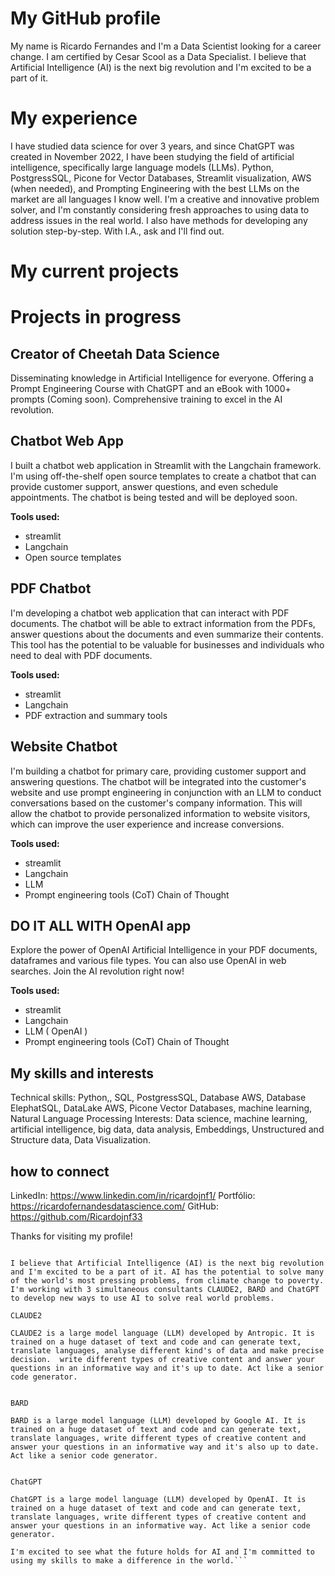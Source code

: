 # My GitHub profile

My name is Ricardo Fernandes and I'm a Data Scientist looking for a career change. I am certified by Cesar Scool as a Data Specialist. I believe that Artificial Intelligence (AI) is the next big revolution and I'm excited to be a part of it.

# My experience

I have studied data science for over 3 years, and since ChatGPT was created in November 2022, I have been studying the field of artificial intelligence, specifically large language models (LLMs). Python, PostgressSQL, Picone for Vector Databases, Streamlit visualization, AWS (when needed), and Prompting Engineering with the best LLMs on the market are all languages I know well. I'm a creative and innovative problem solver, and I'm constantly considering fresh approaches to using data to address issues in the real world. I also have methods for developing any solution step-by-step. With I.A., ask and I'll find out.

# My current projects

# Projects in progress

## Creator of Cheetah Data Science

Disseminating knowledge in Artificial Intelligence for everyone. Offering a Prompt Engineering Course with ChatGPT and an eBook with 1000+ prompts (Coming soon). Comprehensive training to excel in the AI revolution.

## Chatbot Web App

I built a chatbot web application in Streamlit with the Langchain framework. I'm using off-the-shelf open source templates to create a chatbot that can provide customer support, answer questions, and even schedule appointments. The chatbot is being tested and will be deployed soon.

**Tools used:**

- streamlit
- Langchain
- Open source templates

## PDF Chatbot

I'm developing a chatbot web application that can interact with PDF documents. The chatbot will be able to extract information from the PDFs, answer questions about the documents and even summarize their contents. This tool has the potential to be valuable for businesses and individuals who need to deal with PDF documents.

**Tools used:**

- streamlit
- Langchain
- PDF extraction and summary tools

## Website Chatbot

I'm building a chatbot for primary care, providing customer support and answering questions. The chatbot will be integrated into the customer's website and use prompt engineering in conjunction with an LLM to conduct conversations based on the customer's company information. This will allow the chatbot to provide personalized information to website visitors, which can improve the user experience and increase conversions.

**Tools used:**

- streamlit
- Langchain
- LLM
- Prompt engineering tools (CoT) Chain of Thought

## DO IT ALL WITH OpenAI app

Explore the power of OpenAI Artificial Intelligence in your PDF documents, dataframes and various file types. You can also use OpenAI in web searches. Join the AI revolution right now!

**Tools used:**

- streamlit
- Langchain
- LLM ( OpenAI )
- Prompt engineering tools (CoT) Chain of Thought

## My skills and interests

Technical skills: Python,, SQL, PostgressSQL, Database AWS, Database ElephatSQL, DataLake AWS, Picone Vector Databases,  machine learning, Natural Language Processing
Interests: Data science, machine learning, artificial intelligence, big data, data analysis, Embeddings, Unstructured and Structure data, Data Visualization.

## how to connect

LinkedIn: https://www.linkedin.com/in/ricardojnf1/
Portfólio: https://ricardofernandesdatascience.com/
GitHub: https://github.com/Ricardojnf33

Thanks for visiting my profile!

```The Artificial Intelligence Revolution

I believe that Artificial Intelligence (AI) is the next big revolution and I'm excited to be a part of it. AI has the potential to solve many of the world's most pressing problems, from climate change to poverty. I'm working with 3 simultaneous consultants CLAUDE2, BARD and ChatGPT to develop new ways to use AI to solve real world problems.

CLAUDE2

CLAUDE2 is a large model language (LLM) developed by Antropic. It is trained on a huge dataset of text and code and can generate text, translate languages, analyse different kind's of data and make precise decision.  write different types of creative content and answer your questions in an informative way and it's up to date. Act like a senior code generator.


BARD

BARD is a large model language (LLM) developed by Google AI. It is trained on a huge dataset of text and code and can generate text, translate languages, write different types of creative content and answer your questions in an informative way and it's also up to date. Act like a senior code generator.


ChatGPT

ChatGPT is a large model language (LLM) developed by OpenAI. It is trained on a huge dataset of text and code and can generate text, translate languages, write different types of creative content and answer your questions in an informative way. Act like a senior code generator.

I'm excited to see what the future holds for AI and I'm committed to using my skills to make a difference in the world.```
